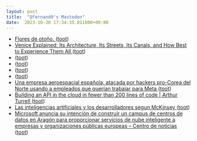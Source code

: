 ```yaml
---
layout: post
title:  "@fernand0's Mastodon"
date:  2023-10-20 17:34:35.811000+00:00
---
```

*  [Flores de otoño. ](https://avecesunafoto.wordpress.com/2023/10/20/flores-de-otono-2) ([toot](https://mastodon.social/@fernand0/111268546203087646))
*  [Venice Explained: Its Architecture, Its Streets, Its Canals, and How Best to Experience Them All ](https://www.openculture.com/2023/10/venice-explained-its-architecture-its-streets-its-canals-and-how-best-to-experience-them-all.htm) ([toot](https://mastodon.social/@fernand0/111268454819510988))
*  [ ](https://mastodon.social/@pjorge) ([toot](https://mastodon.social/@fernand0/111268399844145709))
*  [ ](https://mastodon.social/@vrruiz) ([toot](https://mastodon.social/@fernand0/111268319368358694))
*  [ ](https://ieji.de/@GatOscuro) ([toot](https://mastodon.social/@fernand0/111268296550341214))
*  [ ](https://mastodon.social/@pjorge) ([toot](https://mastodon.social/@fernand0/111268292164040514))
*  [Una empresa aeroespacial española, atacada por hackers pro-Corea del Norte usando a empleados que querían trabajar para Meta ](https://www.genbeta.com/seguridad/empresa-aeroespacial-espanola-atacada-hackers-pro-corea-norte-usando-a-empleados-que-querian-trabajar-para-met) ([toot](https://mastodon.social/@fernand0/111268241011499917))
*  [Building an API in the cloud in fewer than 200 lines of code \| Arthur Turrell ](https://aeturrell.com/blog/posts/build-a-cloud-api/build-a-cloud-api.htm) ([toot](https://mastodon.social/@fernand0/111268065383745043))
*  [Las inteligencias artificiales y los desarrolladores segun McKinsey ](https://fernand0.github.io//desarrolladores-ia) ([toot](https://mastodon.social/@fernand0/111268023843859310))
*  [Microsoft anuncia su intención de construir un campus de centros de datos en Aragón para proporcionar servicios de nube inteligente a empresas y organizaciones públicas europeas – Centro de noticias ](https://news.microsoft.com/es-es/2023/10/10/microsoft-anuncia-su-intencion-de-construir-un-campus-de-centros-de-datos-en-aragon-para-proporcionar-servicios-de-nube-inteligente-a-empresas-y-organizaciones-publicas-europeas) ([toot](https://mastodon.social/@fernand0/111267866231652112))
